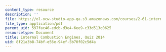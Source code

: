 ```yaml
---
content_type: resource
description: ''
file: https://ol-ocw-studio-app-qa.s3.amazonaws.com/courses/2-61-internal-combustion-engines-spring-2017/8f21a3b874bfe56e94ef5b70f02c5d4a_MIT2_61S17_quiz_2014.pdf
file_type: application/pdf
parent_uid: 597fac46-edcb-d3e4-6ee9-c33d513c0625
resourcetype: Document
title: Internal Combustion Engines, Quiz 2014
uid: 8f21a3b8-74bf-e56e-94ef-5b70f02c5d4a
---
```


